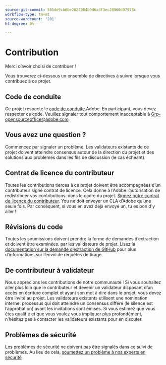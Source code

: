 ```yaml
---
source-git-commit: 505de9cb6be2624984b0d6adf3ec28960d07978c
workflow-type: tm+mt
source-wordcount: '281'
ht-degree: 0%

---
```


# Contribution

Merci d’avoir choisi de contribuer !

Vous trouverez ci-dessous un ensemble de directives à suivre lorsque vous contribuez à ce projet.

## Code de conduite

Ce projet respecte le [code de conduite ](code-of-conduct.md) Adobe. En participant,
vous devez respecter ce code. Veuillez signaler tout comportement inacceptable à
[Grp-opensourceoffice@adobe.com](mailto:Grp-opensourceoffice@adobe.com).

## Vous avez une question ?

Commencez par signaler un problème. Les validateurs existants de ce projet doivent atteindre
consensus autour de la direction du projet et des solutions aux problèmes dans les fils de discussion
(le cas échéant).

## Contrat de licence du contributeur

Toutes les contributions tierces à ce projet doivent être accompagnées d’un contributeur signé
contrat de licence. Cela donne à l’Adobe l’autorisation de redistribuer vos contributions.
dans le cadre du projet. [Signez notre contrat de licence du contributeur](https://opensource.adobe.com/cla.html). You
ne doit envoyer un CLA d’Adobe qu’une seule fois. Par conséquent, si vous en avez déjà envoyé un,
tu es bon d&#39;y aller !

## Révisions du code

Toutes les soumissions doivent prendre la forme de demandes d’extraction et doivent être examinées.
par les validateurs de projet. Lisez la [documentation sur la demande d’extraction de GitHub](https://help.github.com/articles/about-pull-requests/)
pour plus d’informations sur l’envoi de requêtes de tirage.

<!--
Lastly, please follow the [pull request template](PULL_REQUEST_TEMPLATE.md) when
submitting a pull request!
-->

## De contributeur à validateur

Nous apprécions les contributions de notre communauté ! Si vous souhaitez aller plus loin que le contributeur
et devenir un validateur disposant d’un accès en écriture complet et ayant son mot à dire dans le projet, vous devez
être invité au projet. Les validateurs existants utilisent une nomination interne.
processus qui doit atteindre un consensus différé (le silence est l’approbation) avant les invitations
sont émises. Si vous estimez que vous êtes qualifié et que vous voulez vous impliquer plus profondément,
n’hésitez pas à contacter les validateurs existants pour en discuter.

## Problèmes de sécurité

Les problèmes de sécurité ne doivent pas être signalés dans ce suivi de problèmes. Au lieu de cela, [soumettez un problème à nos experts en sécurité](https://helpx.adobe.com/security/alertus.html)
